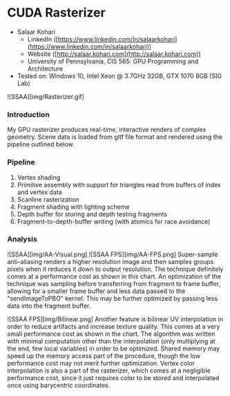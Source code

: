 CUDA Rasterizer
===============

* Salaar Kohari
  * LinkedIn ([https://www.linkedin.com/in/salaarkohari](https://www.linkedin.com/in/salaarkohari))
  * Website ([http://salaar.kohari.com](http://salaar.kohari.com))
  * University of Pennsylvania, CIS 565: GPU Programming and Architecture
* Tested on: Windows 10, Intel Xeon @ 3.7GHz 32GB, GTX 1070 8GB (SIG Lab)

![SSAA][img/Rasterizer.gif]

### Introduction
My GPU rasterizer produces real-time, interactive renders of complex geometry. Scene data is loaded from gltf file format and rendered using the pipeline outlined below.

### Pipeline
1. Vertex shading
2. Primitive assembly with support for triangles read from buffers of index and vertex data
3. Scanline rasterization
4. Fragment shading with lighting scheme
5. Depth buffer for storing and depth testing fragments
6. Fragment-to-depth-buffer writing (with atomics for race avoidance)

### Analysis
![SSAA][img/AA-Visual.png]
![SSAA FPS][img/AA-FPS.png]
Super-sample anti-aliasing renders a higher resolution image and then samples groups pixels when it reduces it down to output resolution. The technique definitely comes at a performance cost as shown in this chart. An optimization of the technique was sampling before transferring from fragment to frame buffer, allowing for a smaller frame buffer and less data passed to the "sendImageToPBO" kernel. This may be further optimized by passing less data into the fragment buffer.

![SSAA FPS][img/Bilinear.png]
Another feature is bilinear UV interpolation in order to reduce artifacts and increase texture quality. This comes at a very small performance cost as shown in the chart. The algorithm was written with minimal computation other than the interpolation (only multiplying at the end, few local variables) in order to be optimized. Shared memory may speed up the memory access part of the procedure, though the low performance cost may not merit further optimization. Vertex color interpolation is also a part of the rasterizer, which comes at a negligible performance cost, since it just requires color to be stored and interpolated once using barycentric coordinates.
